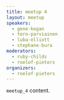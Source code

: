 ```yaml
---
title: meetup 4
layout: meetup
speakers:
  - gene-kogan
  - tero-parviainen
  - luba-elliott
  - stephane-bura
moderators: 
  - ruby-childs
  - roelof-pieters
organizers:
  - roelof-pieters
---
```

`meetup_4` content.
